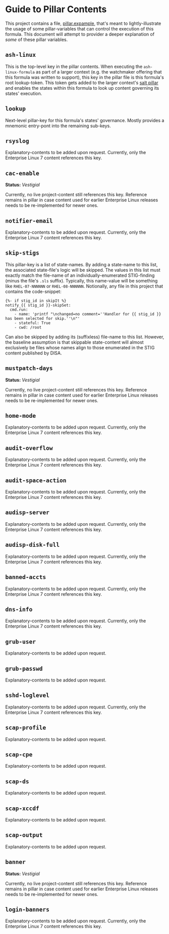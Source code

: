 # Guide to Pillar Contents

This project contains a file, [pillar.expample](pillar.example), that's meant to lightly-illustrate the usage of some pillar-variables that can control the execution of this formula. This document will attempt to provider a deeper explanation of _some_ of these pillar variables.


## `ash-linux` 

This is the top-level key in the pillar contents. When executing the `ash-linux-formula` as part of a larger context (e.g. the watchmaker offering that this formula was written to support), this key in the pillar file is this formula's root lookup-token. This token gets added to the larger context's [salt pillar](https://docs.saltproject.io/en/latest/topics/tutorials/pillar.html) and enables the states within this formula to look up content governing its states' execution.

## `lookup`

Next-level pillar-key for this formula's states' governance. Mostly provides a mnemonic entry-pont into the remaining sub-keys.


## `rsyslog`

Explanatory-contents to be added upon request. Currently, only the Enterprise Linux 7 content references this key.

## `cac-enable`

**Status:** _Vestigial_

Currently, no live project-content still references this key. Reference remains in pillar in case content used for earlier Enterprise Linux releases needs to be re-implemented for newer ones.

## `notifier-email`

Explanatory-contents to be added upon request. Currently, only the Enterprise Linux 7 content references this key.

## `skip-stigs`

This pillar-key is a list of state-names. By adding a state-name to this list, the associated state-file's logic will be skipped. The values in this list must exactly match the file-name of an individually-enumerated STIG-finding (minus the file's `.sls` suffix). Typically, this name-value will be something like `RHEL-07-NNNNNN` or `RHEL-08-NNNNNN`. Notionally, any file in this project that contains the code-snippet:

~~~
{%- if stig_id in skipIt %}
notify_{{ stig_id }}-skipSet:
  cmd.run:
    - name: 'printf "\nchanged=no comment=''Handler for {{ stig_id }} has been selected for skip.''\n"'
    - stateful: True
    - cwd: /root
~~~

Can also be skipped by adding its (suffixless) file-name to this list. However, the baseline assumption is that skippable state-content will almost exclusively be files whose names align to those enumerated in the STIG content published by DISA.

## `mustpatch-days`

**Status:** _Vestigial_

Currently, no live project-content still references this key. Reference remains in pillar in case content used for earlier Enterprise Linux releases needs to be re-implemented for newer ones.

## `home-mode`

Explanatory-contents to be added upon request. Currently, only the Enterprise Linux 7 content references this key.

## `audit-overflow`

Explanatory-contents to be added upon request. Currently, only the Enterprise Linux 7 content references this key.

## `audit-space-action`

Explanatory-contents to be added upon request. Currently, only the Enterprise Linux 7 content references this key.

## `audisp-server`

Explanatory-contents to be added upon request. Currently, only the Enterprise Linux 7 content references this key.

## `audisp-disk-full`

Explanatory-contents to be added upon request. Currently, only the Enterprise Linux 7 content references this key.

## `banned-accts`

Explanatory-contents to be added upon request. Currently, only the Enterprise Linux 7 content references this key.

## `dns-info`

Explanatory-contents to be added upon request. Currently, only the Enterprise Linux 7 content references this key.

## `grub-user`

Explanatory-contents to be added upon request.

## `grub-passwd`

Explanatory-contents to be added upon request.

## `sshd-loglevel`

Explanatory-contents to be added upon request. Currently, only the Enterprise Linux 7 content references this key.

## `scap-profile`

Explanatory-contents to be added upon request.

## `scap-cpe`

Explanatory-contents to be added upon request.

## `scap-ds`

Explanatory-contents to be added upon request.

## `scap-xccdf`

Explanatory-contents to be added upon request.

## `scap-output`

Explanatory-contents to be added upon request.

## `banner`

**Status:** _Vestigial_

Currently, no live project-content still references this key. Reference remains in pillar in case content used for earlier Enterprise Linux releases needs to be re-implemented for newer ones.

## `login-banners`

Explanatory-contents to be added upon request. Currently, only the Enterprise Linux 7 content references this key.
